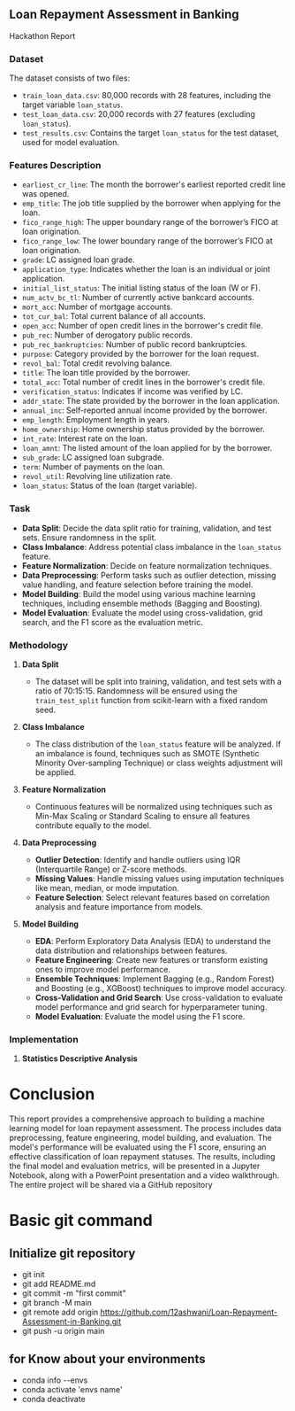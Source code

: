 ## Loan Repayment Assessment in Banking
 Hackathon Report

### Dataset
The dataset consists of two files:
- `train_loan_data.csv`: 80,000 records with 28 features, including the target variable `loan_status`.
- `test_loan_data.csv`: 20,000 records with 27 features (excluding `loan_status`).
- `test_results.csv`: Contains the target `loan_status` for the test dataset, used for model evaluation.

### Features Description
- `earliest_cr_line`: The month the borrower's earliest reported credit line was opened.
- `emp_title`: The job title supplied by the borrower when applying for the loan.
- `fico_range_high`: The upper boundary range of the borrower’s FICO at loan origination.
- `fico_range_low`: The lower boundary range of the borrower’s FICO at loan origination.
- `grade`: LC assigned loan grade.
- `application_type`: Indicates whether the loan is an individual or joint application.
- `initial_list_status`: The initial listing status of the loan (W or F).
- `num_actv_bc_tl`: Number of currently active bankcard accounts.
- `mort_acc`: Number of mortgage accounts.
- `tot_cur_bal`: Total current balance of all accounts.
- `open_acc`: Number of open credit lines in the borrower's credit file.
- `pub_rec`: Number of derogatory public records.
- `pub_rec_bankruptcies`: Number of public record bankruptcies.
- `purpose`: Category provided by the borrower for the loan request.
- `revol_bal`: Total credit revolving balance.
- `title`: The loan title provided by the borrower.
- `total_acc`: Total number of credit lines in the borrower's credit file.
- `verification_status`: Indicates if income was verified by LC.
- `addr_state`: The state provided by the borrower in the loan application.
- `annual_inc`: Self-reported annual income provided by the borrower.
- `emp_length`: Employment length in years.
- `home_ownership`: Home ownership status provided by the borrower.
- `int_rate`: Interest rate on the loan.
- `loan_amnt`: The listed amount of the loan applied for by the borrower.
- `sub_grade`: LC assigned loan subgrade.
- `term`: Number of payments on the loan.
- `revol_util`: Revolving line utilization rate.
- `loan_status`: Status of the loan (target variable).

### Task
- **Data Split**: Decide the data split ratio for training, validation, and test sets. Ensure randomness in the split.
- **Class Imbalance**: Address potential class imbalance in the `loan_status` feature.
- **Feature Normalization**: Decide on feature normalization techniques.
- **Data Preprocessing**: Perform tasks such as outlier detection, missing value handling, and feature selection before training the model.
- **Model Building**: Build the model using various machine learning techniques, including ensemble methods (Bagging and Boosting).
- **Model Evaluation**: Evaluate the model using cross-validation, grid search, and the F1 score as the evaluation metric.

### Methodology
1. **Data Split**
   - The dataset will be split into training, validation, and test sets with a ratio of 70:15:15. Randomness will be ensured using the `train_test_split` function from scikit-learn with a fixed random seed.

2. **Class Imbalance**
   - The class distribution of the `loan_status` feature will be analyzed. If an imbalance is found, techniques such as SMOTE (Synthetic Minority Over-sampling Technique) or class weights adjustment will be applied.

3. **Feature Normalization**
   - Continuous features will be normalized using techniques such as Min-Max Scaling or Standard Scaling to ensure all features contribute equally to the model.

4. **Data Preprocessing**
   - **Outlier Detection**: Identify and handle outliers using IQR (Interquartile Range) or Z-score methods.
   - **Missing Values**: Handle missing values using imputation techniques like mean, median, or mode imputation.
   - **Feature Selection**: Select relevant features based on correlation analysis and feature importance from models.

5. **Model Building**
   - **EDA**: Perform Exploratory Data Analysis (EDA) to understand the data distribution and relationships between features.
   - **Feature Engineering**: Create new features or transform existing ones to improve model performance.
   - **Ensemble Techniques**: Implement Bagging (e.g., Random Forest) and Boosting (e.g., XGBoost) techniques to improve model accuracy.
   - **Cross-Validation and Grid Search**: Use cross-validation to evaluate model performance and grid search for hyperparameter tuning.
   - **Model Evaluation**: Evaluate the model using the F1 score.

### Implementation
1. **Statistics Descriptive Analysis**
# Conclusion
This report provides a comprehensive approach to building a machine learning model for loan repayment assessment. The process includes data preprocessing, feature engineering, model building, and evaluation. The model's performance will be evaluated using the F1 score, ensuring an effective classification of loan repayment statuses. The results, including the final model and evaluation metrics, will be presented in a Jupyter Notebook, along with a PowerPoint presentation and a video walkthrough. The entire project will be shared via a GitHub repository
# Basic git command
## Initialize git repository
- git init
- git add README.md
- git commit -m "first commit"
- git branch -M main
- git remote add origin https://github.com/12ashwani/Loan-Repayment-Assessment-in-Banking.git
- git push -u origin main
## for Know about your environments 
- conda info --envs
- conda activate 'envs name'
- conda deactivate 
